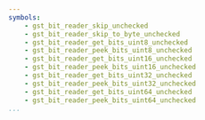 ```yaml
---
symbols:
    - gst_bit_reader_skip_unchecked
    - gst_bit_reader_skip_to_byte_unchecked
    - gst_bit_reader_get_bits_uint8_unchecked
    - gst_bit_reader_peek_bits_uint8_unchecked
    - gst_bit_reader_get_bits_uint16_unchecked
    - gst_bit_reader_peek_bits_uint16_unchecked
    - gst_bit_reader_get_bits_uint32_unchecked
    - gst_bit_reader_peek_bits_uint32_unchecked
    - gst_bit_reader_get_bits_uint64_unchecked
    - gst_bit_reader_peek_bits_uint64_unchecked
...
```

